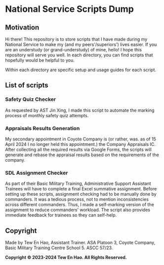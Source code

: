 # National Service Scripts Dump

## Motivation

Hi there! This repository is to store scripts that I have made during my National Service to make my (and my peers'/superiors') lives easier. If you are an understudy (or grand-understudy) of mine, hello!
I hope this repository will serve you well. In each directory, you can find scripts that hopefully would be helpful to you.

Within each directory are specific setup and usage guides for each script.

## List of scripts

### Safety Quiz Checker

As requested by AST Jin Xing, I made this script to automate the marking process of monthly safety quiz attempts.

### Appraisals Results Generation

My secondary appointment in Coyote Company is (or rather, was. as of 15 April 2024 I no longer held this appointment.) the Company Appraisals IC. After collecting all the required results via Google Forms, the
scripts will generate and rebase the appraisal results based on the requirements of the company.

### SDL Assignment Checker

As part of their Basic Military Training, Administrative Support Assistant Trainees will have to complete a final Excel summative assignment. Before setting up these scripts, assignment checking had to be
manually done by commanders. It was a tedious process, not to mention inconsistencies across different commanders. Thus, I made a self-marking version of the assignment to reduce commanders' workload. The
script also provides immediate feedback for trainees so they can self-help.

## Copyright

Made by Tew En Hao, Assistant Trainer. ASA Platoon 3, Coyote Company, Basic Military Training Centre School 5. ASCC 57/23.

**Copyright © 2023-2024 Tew En Hao. All Rights Reserved.**
